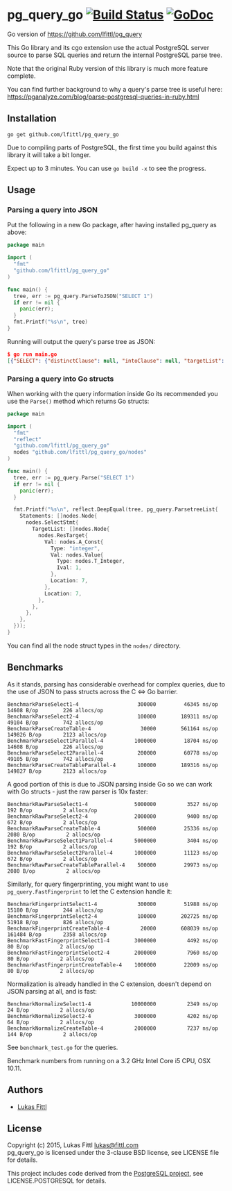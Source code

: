# pg_query_go [![Build Status](https://travis-ci.org/lfittl/pg_query_go.svg)](https://travis-ci.org/lfittl/pg_query_go) [![GoDoc](https://godoc.org/github.com/lfittl/pg_query_go?status.svg)](https://godoc.org/github.com/lfittl/pg_query_go)

Go version of https://github.com/lfittl/pg_query

This Go library and its cgo extension use the actual PostgreSQL server source to parse SQL queries and return the internal PostgreSQL parse tree.

Note that the original Ruby version of this library is much more feature complete.

You can find further background to why a query's parse tree is useful here: https://pganalyze.com/blog/parse-postgresql-queries-in-ruby.html


## Installation

```
go get github.com/lfittl/pg_query_go
```

Due to compiling parts of PostgreSQL, the first time you build against this library it will take a bit longer.

Expect up to 3 minutes. You can use `go build -x` to see the progress.


## Usage

### Parsing a query into JSON

Put the following in a new Go package, after having installed pg_query as above:

```go
package main

import (
  "fmt"
  "github.com/lfittl/pg_query_go"
)

func main() {
  tree, err := pg_query.ParseToJSON("SELECT 1")
  if err != nil {
    panic(err);
  }
  fmt.Printf("%s\n", tree)
}
```

Running will output the query's parse tree as JSON:

```json
$ go run main.go
[{"SELECT": {"distinctClause": null, "intoClause": null, "targetList": [{"RESTARGET": {"name": null, "indirection": null, "val": {"A_CONST": {"val": 1, "location": 7}}, "location": 7}}], "fromClause": null, "whereClause": null, "groupClause": null, "havingClause": null, "windowClause": null, "valuesLists": null, "sortClause": null, "limitOffset": null, "limitCount": null, "lockingClause": null, "withClause": null, "op": 0, "all": false, "larg": null, "rarg": null}}]
```

### Parsing a query into Go structs

When working with the query information inside Go its recommended you use the `Parse()` method which returns Go structs:

```go
package main

import (
  "fmt"
  "reflect"
  "github.com/lfittl/pg_query_go"
  nodes "github.com/lfittl/pg_query_go/nodes"
)

func main() {
  tree, err := pg_query.Parse("SELECT 1")
  if err != nil {
    panic(err);
  }

  fmt.Printf("%s\n", reflect.DeepEqual(tree, pg_query.ParsetreeList{
    Statements: []nodes.Node{
      nodes.SelectStmt{
        TargetList: []nodes.Node{
          nodes.ResTarget{
            Val: nodes.A_Const{
              Type: "integer",
              Val: nodes.Value{
                Type: nodes.T_Integer,
                Ival: 1,
              },
              Location: 7,
            },
            Location: 7,
          },
        },
      },
    },
  }));
}
```

You can find all the node struct types in the `nodes/` directory.

## Benchmarks

As it stands, parsing has considerable overhead for complex queries, due to the use of JSON to pass structs across the C <=> Go barrier.

```
BenchmarkParseSelect1-4               	  300000	     46345 ns/op	   14608 B/op	     226 allocs/op
BenchmarkParseSelect2-4               	  100000	    189311 ns/op	   49104 B/op	     742 allocs/op
BenchmarkParseCreateTable-4           	   30000	    561164 ns/op	  149826 B/op	    2123 allocs/op
BenchmarkParseSelect1Parallel-4       	 1000000	     18704 ns/op	   14608 B/op	     226 allocs/op
BenchmarkParseSelect2Parallel-4       	  200000	     60778 ns/op	   49105 B/op	     742 allocs/op
BenchmarkParseCreateTableParallel-4   	  100000	    189316 ns/op	  149827 B/op	    2123 allocs/op
```

A good portion of this is due to JSON parsing inside Go so we can work with Go structs - just the raw parser is 10x faster:

```
BenchmarkRawParseSelect1-4            	 5000000	      3527 ns/op	     192 B/op	       2 allocs/op
BenchmarkRawParseSelect2-4            	 2000000	      9400 ns/op	     672 B/op	       2 allocs/op
BenchmarkRawParseCreateTable-4        	  500000	     25336 ns/op	    2080 B/op	       2 allocs/op
BenchmarkRawParseSelect1Parallel-4    	 5000000	      3404 ns/op	     192 B/op	       2 allocs/op
BenchmarkRawParseSelect2Parallel-4    	 1000000	     11123 ns/op	     672 B/op	       2 allocs/op
BenchmarkRawParseCreateTableParallel-4	  500000	     29973 ns/op	    2080 B/op	       2 allocs/op
```

Similarly, for query fingerprinting, you might want to use `pg_query.FastFingerprint` to let the C extension handle it:

```
BenchmarkFingerprintSelect1-4         	  300000	     51988 ns/op	   15180 B/op	     244 allocs/op
BenchmarkFingerprintSelect2-4         	  100000	    202725 ns/op	   51918 B/op	     826 allocs/op
BenchmarkFingerprintCreateTable-4     	   20000	    608039 ns/op	  161484 B/op	    2358 allocs/op
BenchmarkFastFingerprintSelect1-4     	 3000000	      4492 ns/op	      80 B/op	       2 allocs/op
BenchmarkFastFingerprintSelect2-4     	 2000000	      7960 ns/op	      80 B/op	       2 allocs/op
BenchmarkFastFingerprintCreateTable-4 	 1000000	     22009 ns/op	      80 B/op	       2 allocs/op
```

Normalization is already handled in the C extension, doesn't depend on JSON parsing at all, and is fast:

```
BenchmarkNormalizeSelect1-4           	10000000	      2349 ns/op	      24 B/op	       2 allocs/op
BenchmarkNormalizeSelect2-4           	 3000000	      4202 ns/op	      64 B/op	       2 allocs/op
BenchmarkNormalizeCreateTable-4       	 2000000	      7237 ns/op	     144 B/op	       2 allocs/op
```

See `benchmark_test.go` for the queries.

Benchmark numbers from running on a 3.2 GHz Intel Core i5 CPU, OSX 10.11.


## Authors

- [Lukas Fittl](mailto:lukas@fittl.com)


## License

Copyright (c) 2015, Lukas Fittl <lukas@fittl.com><br>
pg_query_go is licensed under the 3-clause BSD license, see LICENSE file for details.

This project includes code derived from the [PostgreSQL project](http://www.postgresql.org/),
see LICENSE.POSTGRESQL for details.
